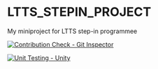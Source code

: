 # LTTS_STEPIN_PROJECT
My miniproject for LTTS step-in programmee

[![Contribution Check - Git Inspector](https://github.com/amolkerkar/LTTS_STEPIN_PROJECT/actions/workflows/Git_Inspecter.yml/badge.svg)](https://github.com/amolkerkar/LTTS_STEPIN_PROJECT/actions/workflows/Git_Inspecter.yml)

[![Unit Testing - Unity](https://github.com/amolkerkar/LTTS_STEPIN_PROJECT/actions/workflows/Unit-Testing.yml/badge.svg)](https://github.com/amolkerkar/LTTS_STEPIN_PROJECT/actions/workflows/Unit-Testing.yml)


